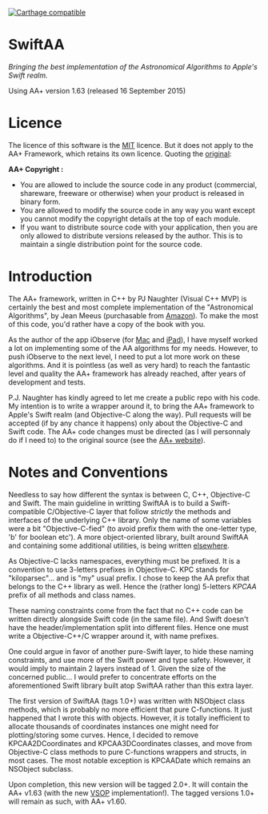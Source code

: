  [![Carthage compatible](https://img.shields.io/badge/Carthage-compatible-4BC51D.svg?style=flat)](https://github.com/onekiloparsec/SwiftAA)

# SwiftAA
*Bringing the best implementation of the Astronomical Algorithms to Apple's Swift realm.*

Using AA+ version 1.63 (released 16 September 2015)

Licence
=======

The licence of this software is the [MIT](http://opensource.org/licenses/MIT) licence. But it does not apply to the AA+ Framework,
which retains its own licence. Quoting the [original](http://www.naughter.com/aa.html):

**AA+ Copyright :** 

* You are allowed to include the source code in any product (commercial, shareware, freeware or otherwise) when your product is released in binary form.
* You are allowed to modify the source code in any way you want except you cannot modify the copyright details at the top of each module.
* If you want to distribute source code with your application, then you are only allowed to distribute versions released by the author. This is to maintain a single distribution point for the source code.

Introduction
============

The AA+ framework, written in C++ by PJ Naughter (Visual C++ MVP) is certainly the best and most complete implementation of the
"Astronomical Algorithms", by Jean Meeus (purchasable from [Amazon](http://www.amazon.com/exec/obidos/tg/detail/-/0943396611/103-5742735-0567011)).
To make the most of this code, you'd rather have a copy of the book with you.

As the author of the app iObserve (for [Mac](http://onekilopars.ec/apps#iobserve) and [iPad](http://www.onekilopars.ec/apps/#iobserve-touch)), I have
myself worked a lot on implementing some of the AA algorithms for my needs. However, to push iObserve to the next level,
I need to put a lot more work on these algorithms. And it is pointless (as well as very hard) to reach the fantastic level and quality the AA+ framework
has already reached, after years of development and tests.

P.J. Naughter has kindly agreed to let me create a public repo with his code. My intention is to write a wrapper around it,
to bring the AA+ framework to Apple's Swift realm (and Objective-C along the way). Pull requests will be accepted (if by any chance
it happens) only about the Objective-C and Swift code. The AA+ code changes must be directed (as I will personnaly do if I need to)
to the original source (see the [AA+ website](http://www.naughter.com/aa.html)).

Notes and Conventions
=====================

Needless to say how different the syntax is between C, C++, Objective-C and Swift. The main guideline in writting SwiftAA
is to build a Swift-compatible C/Objective-C layer that follow *strictly* the methods and interfaces of the underlying
C++ library. Only the name of some variables were a bit "Objective-C-fied" (to avoid prefix them with the one-letter type, 'b' for boolean etc').
A more object-oriented library, built around SwiftAA and containing some additional utilities, is being written [elsewhere](https://github.com/onekiloparsec/AstroCocoaKit).

As Objective-C lacks namespaces, everything must be prefixed. It is a convention to use 3-letters prefixes in
Objective-C. KPC stands for "kiloparsec"... and is "my" usual prefix. I chose to keep the AA prefix that belongs to the C++
library as well. Hence the (rather long) 5-letters *KPCAA* prefix of all methods and class names.

These naming constraints come from the fact that no C++ code can be written directly alongside Swift code (in the same file). 
And Swift doesn't have the header/implementation split into different files. Hence one must write a Objective-C++/C wrapper
around it, with name prefixes.

One could argue in favor of another pure-Swift layer, to hide these naming constraints, and use more of the Swift power and
type safety. However, it would imply to maintain 2 layers instead of 1. Given the size of the concerned public... I would
prefer to concentrate efforts on the aforementioned Swift library built atop SwiftAA rather than this extra layer.

The first version of SwiftAA (tags 1.0+) was written with NSObject class methods, which is probably no more efficient that pure C-functions. 
It just happened that I wrote this with objects. However, it *is* totally inefficient to allocate thousands of coordinates instances one might need
for plotting/storing some curves. Hence, I decided to remove KPCAA2DCoordinates and KPCAA3DCoordinates classes, and move from Objective-C
class methods to pure C-functions wrappers and structs, in most cases. The most notable exception is KPCAADate which remains an NSObject subclass.

Upon completion, this new version will be tagged 2.0+. It will contain the AA+ v1.63 (with the new 
[VSOP](https://en.wikipedia.org/wiki/VSOP_(planets)) implementation!). The tagged versions 1.0+ will remain as such, 
with AA+ v1.60.